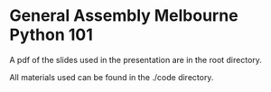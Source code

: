 # General Assembly Melbourne Python 101

A pdf of the slides used in the presentation are in the root directory. 

All materials used can be found in the ./code directory.
